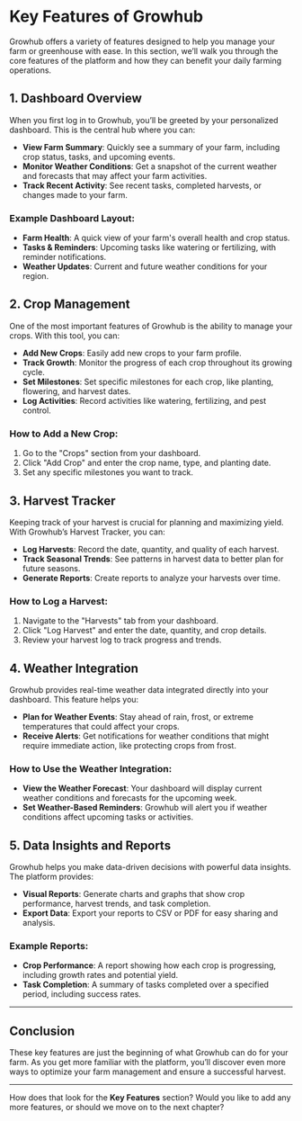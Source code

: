 # Key Features of Growhub

Growhub offers a variety of features designed to help you manage your farm or greenhouse with ease. In this section, we’ll walk you through the core features of the platform and how they can benefit your daily farming operations.

## 1. Dashboard Overview

When you first log in to Growhub, you’ll be greeted by your personalized dashboard. This is the central hub where you can:

- **View Farm Summary**: Quickly see a summary of your farm, including crop status, tasks, and upcoming events.
- **Monitor Weather Conditions**: Get a snapshot of the current weather and forecasts that may affect your farm activities.
- **Track Recent Activity**: See recent tasks, completed harvests, or changes made to your farm.

### Example Dashboard Layout:
- **Farm Health**: A quick view of your farm's overall health and crop status.
- **Tasks & Reminders**: Upcoming tasks like watering or fertilizing, with reminder notifications.
- **Weather Updates**: Current and future weather conditions for your region.

## 2. Crop Management

One of the most important features of Growhub is the ability to manage your crops. With this tool, you can:

- **Add New Crops**: Easily add new crops to your farm profile.
- **Track Growth**: Monitor the progress of each crop throughout its growing cycle.
- **Set Milestones**: Set specific milestones for each crop, like planting, flowering, and harvest dates.
- **Log Activities**: Record activities like watering, fertilizing, and pest control.

### How to Add a New Crop:
1. Go to the "Crops" section from your dashboard.
2. Click "Add Crop" and enter the crop name, type, and planting date.
3. Set any specific milestones you want to track.

## 3. Harvest Tracker

Keeping track of your harvest is crucial for planning and maximizing yield. With Growhub’s Harvest Tracker, you can:

- **Log Harvests**: Record the date, quantity, and quality of each harvest.
- **Track Seasonal Trends**: See patterns in harvest data to better plan for future seasons.
- **Generate Reports**: Create reports to analyze your harvests over time.

### How to Log a Harvest:
1. Navigate to the "Harvests" tab from your dashboard.
2. Click "Log Harvest" and enter the date, quantity, and crop details.
3. Review your harvest log to track progress and trends.

## 4. Weather Integration

Growhub provides real-time weather data integrated directly into your dashboard. This feature helps you:

- **Plan for Weather Events**: Stay ahead of rain, frost, or extreme temperatures that could affect your crops.
- **Receive Alerts**: Get notifications for weather conditions that might require immediate action, like protecting crops from frost.

### How to Use the Weather Integration:
- **View the Weather Forecast**: Your dashboard will display current weather conditions and forecasts for the upcoming week.
- **Set Weather-Based Reminders**: Growhub will alert you if weather conditions affect upcoming tasks or activities.

## 5. Data Insights and Reports

Growhub helps you make data-driven decisions with powerful data insights. The platform provides:

- **Visual Reports**: Generate charts and graphs that show crop performance, harvest trends, and task completion.
- **Export Data**: Export your reports to CSV or PDF for easy sharing and analysis.

### Example Reports:
- **Crop Performance**: A report showing how each crop is progressing, including growth rates and potential yield.
- **Task Completion**: A summary of tasks completed over a specified period, including success rates.

---

## Conclusion

These key features are just the beginning of what Growhub can do for your farm. As you get more familiar with the platform, you’ll discover even more ways to optimize your farm management and ensure a successful harvest.

---

How does that look for the **Key Features** section? Would you like to add any more features, or should we move on to the next chapter?
